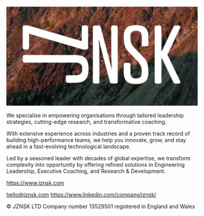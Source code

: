 ![image](./images/logo_with_background_noborder.png)

We specialise in empowering organisations through tailored leadership strategies, cutting-edge research, and transformative coaching.

With extensive experience across industries and a proven track record of building high-performance teams, we help you innovate, grow, and stay ahead in a fast-evolving technological landscape.

Led by a seasoned leader with decades of global expertise, we transform complexity into opportunity by offering refined solutions in Engineering Leadership, Executive Coaching, and Research & Development.

https://www.jznsk.com

hello@jznsk.com
https://www.linkedin.com/company/jznsk/

© JZNSK LTD
Company number 13529501 registered in England and Wales
